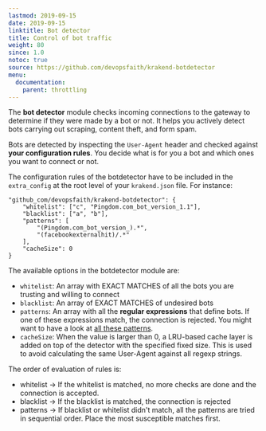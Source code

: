 ```yaml
---
lastmod: 2019-09-15
date: 2019-09-15
linktitle: Bot detector
title: Control of bot traffic
weight: 80
since: 1.0
notoc: true
source: https://github.com/devopsfaith/krakend-botdetector
menu:
  documentation:
    parent: throttling
---
```

The **bot detector** module checks incoming connections to the gateway to determine if they were made by a bot or not. It helps you actively detect bots carrying out scraping, content theft, and form spam.

Bots are detected by inspecting the `User-Agent` header and checked against **your configuration rules**. You decide what is for you a bot and which ones you want to connect or not.


The configuration rules of the botdetector have to be included in the `extra_config` at the root level of your `krakend.json` file. For instance:

	"github_com/devopsfaith/krakend-botdetector": {
		"whitelist": ["c", "Pingdom.com_bot_version_1.1"],
		"blacklist": ["a", "b"],
		"patterns": [
			"(Pingdom.com_bot_version_).*",
			"(facebookexternalhit)/.*"
		],
		"cacheSize": 0
	}

The available options in the botdetector module are:

- `whitelist`: An array with EXACT MATCHES of all the bots you are trusting and willing to connect
- `blacklist`: An array of EXACT MATCHES of undesired bots
- `patterns`: An array with all the **regular expressions** that define bots. If one of these expressions match, the connection is rejected. You might want to have a look at [all these patterns](https://github.com/ua-parser/uap-core/blob/master/regexes.yaml).
- `cacheSize`: When the value is larger than 0, a LRU-based cache layer is added on top of the detector with the specified fixed size. This is used to avoid calculating the same User-Agent against all regexp strings.

The order of evaluation of rules is:

* whitelist -> If the whitelist is matched, no more checks are done and the connection is accepted.
* blacklist -> If the blacklist is matched, the connection is rejected
* patterns -> If blacklist or whitelist didn't match, all the patterns are tried in sequential order. Place the most susceptible matches first.

